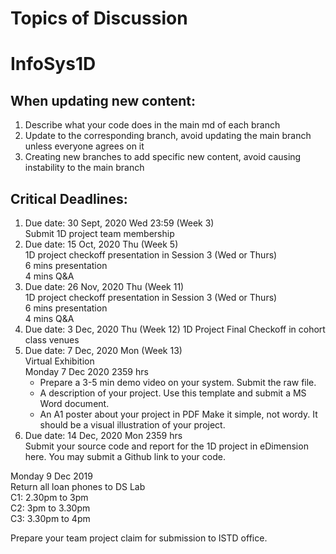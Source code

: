 # Topics of Discussion

# InfoSys1D

## When updating new content:
1. Describe what your code does in the main md of each branch
2. Update to the corresponding branch, avoid updating the main branch unless everyone agrees on it
3. Creating new branches to add specific new content, avoid causing instability to the main branch


## Critical Deadlines:
<ol>

<li>
    Due date: 30 Sept, 2020 Wed 23:59 (Week 3)
    <br>
    Submit 1D project team membership 
</li>

<li>
    Due date: 15 Oct, 2020 Thu (Week 5)
    <br>
    1D project checkoff presentation in Session 3 (Wed or Thurs) <br>
    6 mins presentation<br>
    4 mins Q&A 
</li>
<li>
    Due date: 26 Nov, 2020 Thu (Week 11)
    <br>
    1D project checkoff presentation in Session 3 (Wed or Thurs) <br>
    6 mins presentation<br>
    4 mins Q&A 
</li>
<li>
    Due date: 3 Dec, 2020 Thu (Week 12)
    1D Project Final Checkoff in cohort class venues 
</li>
<li>
Due date: 7 Dec, 2020 Mon (Week 13) <br>
Virtual Exhibition <br>
Monday 7 Dec 2020 2359 hrs
<ul>
    <li>Prepare a 3-5 min demo video on your system. Submit the raw file.</li>
    <li>A description of your project. Use this template and submit a MS Word document. </li>
    <li>An A1 poster about your project in PDF Make it simple, not wordy. It should be a visual illustration of your project. </li>
</ul>

<li>Due date: 14 Dec, 2020 Mon 2359 hrs <br>
Submit your source code and report for the 1D project in eDimension here. You may submit a Github link to your code. </li>
</ol>

Monday 9 Dec 2019<br>
Return all loan phones to DS Lab<br>
C1: 2.30pm to 3pm<br>
C2: 3pm to 3.30pm<br>
C3: 3.30pm to 4pm


Prepare your team project claim for submission to ISTD office.
